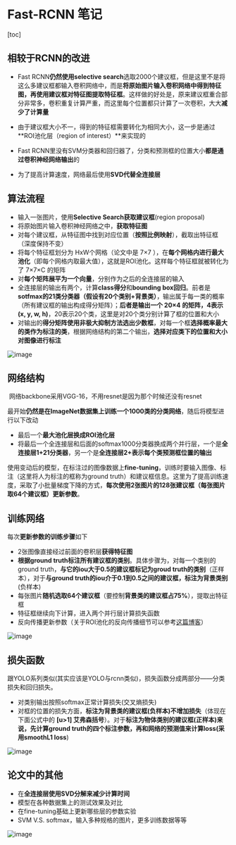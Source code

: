 # Fast-RCNN 笔记

[toc]

## 相较于RCNN的改进

- Fast RCNN**仍然使用selective search**选取2000个建议框，但是这里不是将这么多建议框都输入卷积网络中，而是**将原始图片输入卷积网络中得到特征图，再使用建议框对特征图提取特征框**。这样做的好处是，原来建议框重合部分非常多，卷积重复计算严重，而这里每个位置都只计算了一次卷积，大大**减少了计算量**
- 由于建议框大小不一，得到的特征框需要转化为相同大小，这一步是通过**ROI池化层（region of interest）**来实现的

- Fast RCNN里没有SVM分类器和回归器了，分类和预测框的位置大小**都是通过卷积神经网络输出**的

- 为了提高计算速度，网络最后使用**SVD代替全连接层**

## 算法流程

- 输入一张图片，使用**Selective Search获取建议框**(region proposal)
- 将原始图片输入卷积神经网络之中，**获取特征图**
- 对每个建议框，从特征图中找到对应位置（**按照比例映射**），截取出特征框（深度保持不变）
- 将每个特征框划分为 HxW个网格（论文中是 7×7 ），在**每个网格内进行最大池化**（即每个网格内取最大值），这就是ROI池化。这样每个特征框就被转化为了 7×7×C 的矩阵
- 对**每个矩阵展平为一个向量**，分别作为之后的全连接层的输入
- 全连接层的输出有两个，计算**class得分**和**bounding box回归**。前者是**sotfmax的21类分类器（假设有20个类别+背景类）**，输出属于每一类的概率（所有建议框的输出构成得分矩阵）；**后者是输出一个 20×4 的矩阵，4表示(x, y, w, h)**，20表示20个类，这里是对20个类分别计算了框的位置和大小
- 对输出的**得分矩阵使用非极大抑制方法选出少数框**，对每一个框**选择概率最大的类作为标注的类**，根据网络结构的第二个输出，**选择对应类下的位置和大小对图像进行标注**

![image](https://user-images.githubusercontent.com/92386084/226543437-5156264d-770e-499c-8f1a-bf53b4f346f3.png)


## 网络结构

​	网络backbone采用VGG-16，不用resnet是因为那个时候还没有resnet

​	最开始**仍然是在ImageNet数据集上训练一个1000类的分类网络**，随后将模型进行以下改动

- 最后一个**最大池化层换成ROI池化层**
- 将最后一个全连接层和后面的softmax1000分类器换成两个并行层，一个是**全连接层1+21分类器**，另一个是**全连接层2+表示每个类预测框位置的输出**

​	使用变动后的模型，在标注过的图像数据上**fine-tuning**，训练时要输入图像、标注（这里将人为标注的框称为ground truth）和建议框信息。这里为了提高训练速度，采取了小批量梯度下降的方式，**每次使用2张图片的128张建议框（每张图片取64个建议框）更新参数**。

## 训练网络

每次**更新参数的训练步骤**如下

- 2张图像直接经过前面的卷积层**获得特征图**
- **根据ground truth标注所有建议框的类别**。具体步骤为，对每一个类别的ground truth，**与它的iou大于0.5的建议框标记为groud truth的类别**（正样本），对于**与ground truth的iou介于0.1到0.5之间的建议框，标注为背景类别**(负样本)
- 每张图片**随机选取64个建议框**（要控制**背景类的建议框占75%**），提取出特征框
- 特征框继续向下计算，进入两个并行层计算损失函数
- 反向传播更新参数（关于ROI池化的反向传播细节可以参考[这篇博客](https://link.zhihu.com/?target=https%3A//blog.csdn.net/WoPawn/article/details/52463853)）

![image](https://user-images.githubusercontent.com/92386084/226543479-71ea9236-e16f-418a-82c2-296b960a3b14.png)

## 损失函数

​	跟YOLO系列类似(其实应该是YOLO与rcnn类似)，损失函数分成两部分——分类损失和回归损失。

- 对类别输出按照softmax正常计算损失(交叉熵损失)
- 对框的位置的损失方面，**标注为背景类的建议框(负样本)不增加损失**（体现在下面公式中的 **[u>1] 艾弗森括号**）。对于**标注为物体类别的建议框(正样本)**来说，先计算ground truth的四个标注参数，再和网络的预测值来计算loss(采用**smoothL1 loss**)

![image](https://user-images.githubusercontent.com/92386084/226543503-ae6e1c06-2859-4e17-9115-44f03bbce15e.png)

## 论文中的其他

- 在**全连接层使用SVD分解来减少计算时间**
- 模型在各种数据集上的测试效果及对比
- 在fine-tuning基础上更新哪些层的参数实验
- SVM V.S. softmax，输入多种规格的图片，更多训练数据等等

![image](https://user-images.githubusercontent.com/92386084/226543525-932f5660-2424-46b2-8623-0f756e635856.png)

